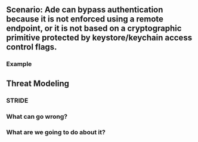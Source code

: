 ## Scenario: Ade can bypass authentication because it is not enforced using a remote endpoint, or it is not based on a cryptographic primitive protected by keystore/keychain access control flags.

### Example

## Threat Modeling

### STRIDE

### What can go wrong?

### What are we going to do about it?